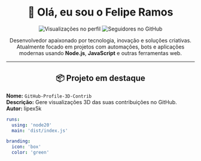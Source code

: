 <div align="center" style="max-width: 800px; margin: auto;">

<h1>👋 Olá, eu sou o Felipe Ramos</h1>

<p>
  <img src="https://komarev.com/ghpvc/?username=lipex5k&color=green" alt="Visualizações no perfil" />
  <img src="https://img.shields.io/github/followers/lipex5k.svg?style=social&label=Follow&maxAge=2592000" alt="Seguidores no GitHub" />
</p>

<p>
  Desenvolvedor apaixonado por tecnologia, inovação e soluções criativas. Atualmente focado em projetos com automações, bots e aplicações modernas usando <strong>Node.js</strong>, <strong>JavaScript</strong> e outras ferramentas web.
</p>

---

<h2>📦 Projeto em destaque</h2>

<div align="left">

<strong>Nome:</strong> <code>GitHub-Profile-3D-Contrib</code><br/>
<strong>Descrição:</strong> Gere visualizações 3D das suas contribuições no GitHub.<br/>
<strong>Autor:</strong> lipex5k

```yaml
runs:
  using: 'node20'
  main: 'dist/index.js'

branding:
  icon: 'box'
  color: 'green'
